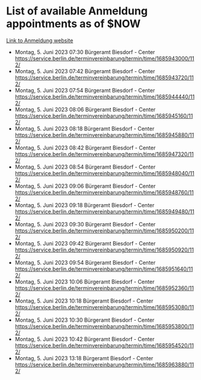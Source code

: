 # List of available Anmeldung appointments as of $NOW
[Link to Anmeldung website](https://service.berlin.de/terminvereinbarung/termin/tag.php?termin=1&anliegen[]=120686&dienstleisterlist=122210,122217,327316,122219,327312,122227,327314,122231,327346,122243,327348,122254,122252,329742,122260,329745,122262,329748,122271,327278,122273,327274,122277,327276,330436,122280,327294,122282,327290,122284,327292,122291,327270,122285,327266,122286,327264,122296,327268,150230,329760,122297,327286,122294,327284,122312,329763,122314,329775,122304,327330,122311,327334,122309,327332,317869,122281,327352,122279,329772,122283,122276,327324,122274,327326,122267,329766,122246,327318,122251,327320,122257,327322,122208,327298,122226,327300&herkunft=http%3A%2F%2Fservice.berlin.de%2Fdienstleistung%2F120686%2F)
- Montag, 5. Juni 2023 07:30 Bürgeramt Biesdorf - Center https://service.berlin.de/terminvereinbarung/termin/time/1685943000/112/
- Montag, 5. Juni 2023 07:42 Bürgeramt Biesdorf - Center https://service.berlin.de/terminvereinbarung/termin/time/1685943720/112/
- Montag, 5. Juni 2023 07:54 Bürgeramt Biesdorf - Center https://service.berlin.de/terminvereinbarung/termin/time/1685944440/112/
- Montag, 5. Juni 2023 08:06 Bürgeramt Biesdorf - Center https://service.berlin.de/terminvereinbarung/termin/time/1685945160/112/
- Montag, 5. Juni 2023 08:18 Bürgeramt Biesdorf - Center https://service.berlin.de/terminvereinbarung/termin/time/1685945880/112/
- Montag, 5. Juni 2023 08:42 Bürgeramt Biesdorf - Center https://service.berlin.de/terminvereinbarung/termin/time/1685947320/112/
- Montag, 5. Juni 2023 08:54 Bürgeramt Biesdorf - Center https://service.berlin.de/terminvereinbarung/termin/time/1685948040/112/
- Montag, 5. Juni 2023 09:06 Bürgeramt Biesdorf - Center https://service.berlin.de/terminvereinbarung/termin/time/1685948760/112/
- Montag, 5. Juni 2023 09:18 Bürgeramt Biesdorf - Center https://service.berlin.de/terminvereinbarung/termin/time/1685949480/112/
- Montag, 5. Juni 2023 09:30 Bürgeramt Biesdorf - Center https://service.berlin.de/terminvereinbarung/termin/time/1685950200/112/
- Montag, 5. Juni 2023 09:42 Bürgeramt Biesdorf - Center https://service.berlin.de/terminvereinbarung/termin/time/1685950920/112/
- Montag, 5. Juni 2023 09:54 Bürgeramt Biesdorf - Center https://service.berlin.de/terminvereinbarung/termin/time/1685951640/112/
- Montag, 5. Juni 2023 10:06 Bürgeramt Biesdorf - Center https://service.berlin.de/terminvereinbarung/termin/time/1685952360/112/
- Montag, 5. Juni 2023 10:18 Bürgeramt Biesdorf - Center https://service.berlin.de/terminvereinbarung/termin/time/1685953080/112/
- Montag, 5. Juni 2023 10:30 Bürgeramt Biesdorf - Center https://service.berlin.de/terminvereinbarung/termin/time/1685953800/112/
- Montag, 5. Juni 2023 10:42 Bürgeramt Biesdorf - Center https://service.berlin.de/terminvereinbarung/termin/time/1685954520/112/
- Montag, 5. Juni 2023 13:18 Bürgeramt Biesdorf - Center https://service.berlin.de/terminvereinbarung/termin/time/1685963880/112/

